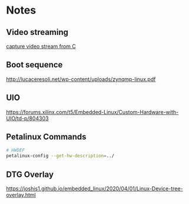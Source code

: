 # Notes

## Video streaming 

[capture video stream from C](https://gist.github.com/mike168m/6dd4eb42b2ec906e064d)

## Boot sequence

http://lucaceresoli.net/wp-content/uploads/zynqmp-linux.pdf

## UIO

https://forums.xilinx.com/t5/Embedded-Linux/Custom-Hardware-with-UIO/td-p/804303

## Petalinux Commands

```bash
# HWDEF
petalinux-config --get-hw-description=../
```

## DTG Overlay

https://joshis1.github.io/embedded_linux/2020/04/01/Linux-Device-tree-overlay.html